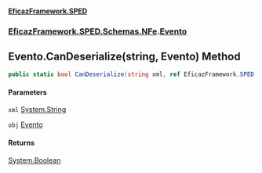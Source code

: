 #### [EficazFramework.SPED](EficazFrameworkSPED.md 'EficazFramework SPED')
### [EficazFramework.SPED.Schemas.NFe](EficazFramework.SPED.Schemas.NFe.md 'EficazFramework.SPED.Schemas.NFe').[Evento](EficazFramework.SPED.Schemas.NFe/Evento.md 'EficazFramework.SPED.Schemas.NFe.Evento')

## Evento.CanDeserialize(string, Evento) Method

```csharp
public static bool CanDeserialize(string xml, ref EficazFramework.SPED.Schemas.NFe.Evento obj);
```
#### Parameters

<a name='EficazFramework.SPED.Schemas.NFe.Evento.CanDeserialize(string,EficazFramework.SPED.Schemas.NFe.Evento).xml'></a>

`xml` [System.String](https://docs.microsoft.com/en-us/dotnet/api/System.String 'System.String')

<a name='EficazFramework.SPED.Schemas.NFe.Evento.CanDeserialize(string,EficazFramework.SPED.Schemas.NFe.Evento).obj'></a>

`obj` [Evento](EficazFramework.SPED.Schemas.NFe/Evento.md 'EficazFramework.SPED.Schemas.NFe.Evento')

#### Returns
[System.Boolean](https://docs.microsoft.com/en-us/dotnet/api/System.Boolean 'System.Boolean')
